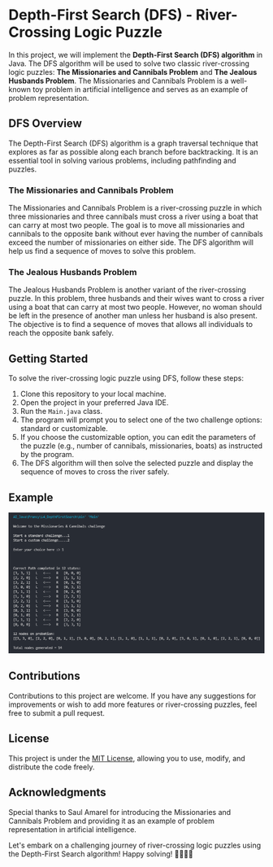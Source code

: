 # Depth-First Search (DFS) - River-Crossing Logic Puzzle

In this project, we will implement the **Depth-First Search (DFS) algorithm** in Java. The DFS algorithm will be used to solve two classic river-crossing logic puzzles: **The Missionaries and Cannibals Problem** and **The Jealous Husbands Problem**. The Missionaries and Cannibals Problem is a well-known toy problem in artificial intelligence and serves as an example of problem representation.

## DFS Overview

The Depth-First Search (DFS) algorithm is a graph traversal technique that explores as far as possible along each branch before backtracking. It is an essential tool in solving various problems, including pathfinding and puzzles.

### The Missionaries and Cannibals Problem

The Missionaries and Cannibals Problem is a river-crossing puzzle in which three missionaries and three cannibals must cross a river using a boat that can carry at most two people. The goal is to move all missionaries and cannibals to the opposite bank without ever having the number of cannibals exceed the number of missionaries on either side. The DFS algorithm will help us find a sequence of moves to solve this problem.

### The Jealous Husbands Problem

The Jealous Husbands Problem is another variant of the river-crossing puzzle. In this problem, three husbands and their wives want to cross a river using a boat that can carry at most two people. However, no woman should be left in the presence of another man unless her husband is also present. The objective is to find a sequence of moves that allows all individuals to reach the opposite bank safely.

## Getting Started

To solve the river-crossing logic puzzle using DFS, follow these steps:

1. Clone this repository to your local machine.
2. Open the project in your preferred Java IDE.
3. Run the `Main.java` class.
4. The program will prompt you to select one of the two challenge options: standard or customizable.
5. If you choose the customizable option, you can edit the parameters of the puzzle (e.g., number of cannibals, missionaries, boats) as instructed by the program.
6. The DFS algorithm will then solve the selected puzzle and display the sequence of moves to cross the river safely.

## Example

![alt text](Report/DepthFirstSearch.png "Main page")

## Contributions

Contributions to this project are welcome. If you have any suggestions for improvements or wish to add more features or river-crossing puzzles, feel free to submit a pull request.

## License

This project is under the [MIT License](https://en.wikipedia.org/wiki/MIT_License), allowing you to use, modify, and distribute the code freely.

## Acknowledgments

Special thanks to Saul Amarel for introducing the Missionaries and Cannibals Problem and providing it as an example of problem representation in artificial intelligence.

Let's embark on a challenging journey of river-crossing logic puzzles using the Depth-First Search algorithm! Happy solving! 🚣‍♂️🚣‍♀️
